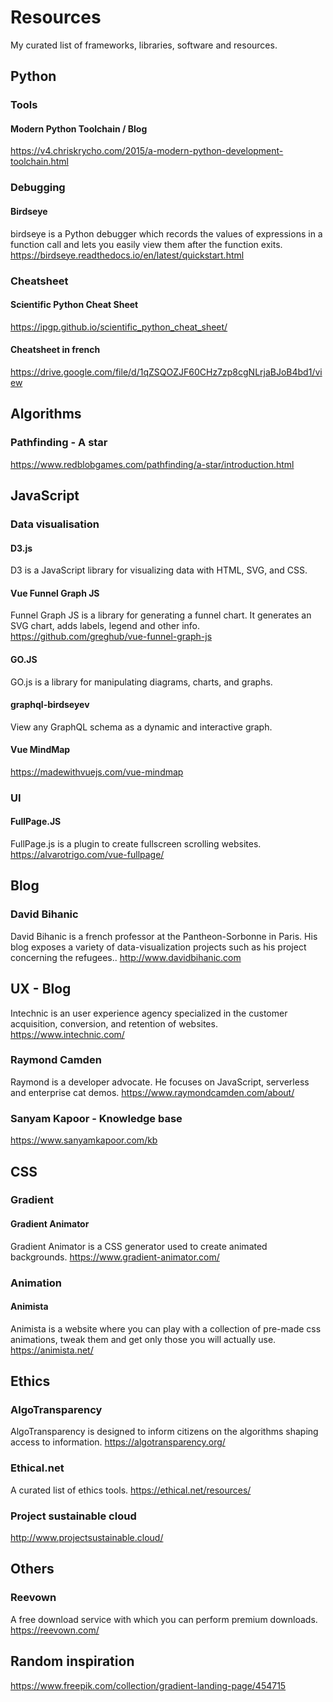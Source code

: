 # Resources
My curated list of frameworks, libraries, software and resources.

## Python 

### Tools
#### Modern Python Toolchain / Blog
https://v4.chriskrycho.com/2015/a-modern-python-development-toolchain.html

### Debugging
#### Birdseye
birdseye is a Python debugger which records the values of expressions in a function call and lets you easily view them after the function exits. 
https://birdseye.readthedocs.io/en/latest/quickstart.html

### Cheatsheet 
#### Scientific Python Cheat Sheet
https://ipgp.github.io/scientific_python_cheat_sheet/

#### Cheatsheet in french
https://drive.google.com/file/d/1qZSQOZJF60CHz7zp8cgNLrjaBJoB4bd1/view

## Algorithms
### Pathfinding - A star
https://www.redblobgames.com/pathfinding/a-star/introduction.html

## JavaScript

### Data visualisation 
#### D3.js
D3 is a JavaScript library for visualizing data with HTML, SVG, and CSS.

#### Vue Funnel Graph JS
Funnel Graph JS is a library for generating a funnel chart. It generates an SVG chart, adds labels, legend and other info.
https://github.com/greghub/vue-funnel-graph-js

#### GO.JS
GO.js is a library for manipulating diagrams, charts, and graphs.

#### graphql-birdseyev 
View any GraphQL schema as a dynamic and interactive graph. 

#### Vue MindMap
https://madewithvuejs.com/vue-mindmap

### UI
#### FullPage.JS
FullPage.js is a plugin to create fullscreen scrolling websites.
https://alvarotrigo.com/vue-fullpage/

## Blog
### David Bihanic
David Bihanic is a french professor at the Pantheon-Sorbonne in Paris. His blog exposes a variety of data-visualization projects such as his project concerning the refugees.. 
http://www.davidbihanic.com

## UX - Blog
Intechnic is an user experience agency specialized in the customer acquisition, conversion, and retention of websites.
https://www.intechnic.com/

### Raymond Camden
Raymond is a developer advocate. He focuses on JavaScript, serverless and enterprise cat demos. https://www.raymondcamden.com/about/

### Sanyam Kapoor - Knowledge base
https://www.sanyamkapoor.com/kb


## CSS

### Gradient
#### Gradient Animator
Gradient Animator is a CSS generator used to create animated backgrounds.
https://www.gradient-animator.com/

### Animation
#### Animista
Animista is a website where you can play with a collection of pre-made css animations, tweak them and get only those you will actually use.
https://animista.net/

## Ethics
### AlgoTransparency
AlgoTransparency is designed to inform citizens on the algorithms shaping access to information.
https://algotransparency.org/

### Ethical.net
A curated list of ethics tools. https://ethical.net/resources/

### Project sustainable cloud
http://www.projectsustainable.cloud/

## Others
### Reevown
A free download service with which you can perform premium downloads.
https://reevown.com/

## Random inspiration 
https://www.freepik.com/collection/gradient-landing-page/454715
